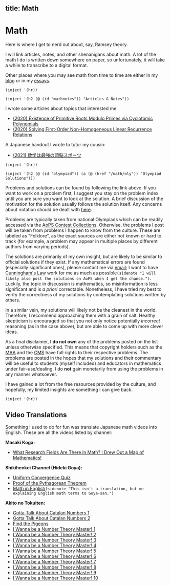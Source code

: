 title: Math
---

# Math

Here is where I get to nerd out about, say, Ramsey theory.

I will link articles, notes, and other shenanigans about math. A lot of the
math I do is written down somewhere on paper, so unfortunately, it will take a
while to transcribe to a digital format.

Other places where you may see math from time to time are either in my
[blog](/prose/blog) or in my [essays](/prose/essay).

`(inject '(hr))`

`(inject '(h2 (@ (id "mathnotes")) "Articles & Notes"))`

I wrote some articles about topics that interested me.

- [(2020) Existence of Primitive Roots Modulo Primes via Cyclotomic Polynomials](/assets/pdf/math/primitiveroots.pdf)
- [(2020) Solving First-Order Non-Homogeneous Linear Recurrence Relations](/assets/pdf/math/recurrencelinear.pdf)

A Japanese handout I wrote to tutor my cousin:

- [(2021) 数学は最強の頭脳スポーツ](/assets/pdf/math/zunou.pdf)

`(inject '(hr))`

`(inject '(h2 (@ (id "olympiad"))
(a (@ (href "/math/oly")) "Olympiad Solutions")))`

Problems and solutions can be found by following the link above. If you want to
work on a problem first, I suggest you stay on the problem index until you are
sure you want to look at the solution. A brief discussion of the motivation for
the solution usually follows the solution itself. Any concerns about notation
should be dealt with [here](/math/oly-notation.html).

Problems are typically taken from national Olympiads which can be readily
accessed via the
[AoPS Contest Collections](https://aops.com/community/c13_contest_collections).
Otherwise, the problems I post will be taken from problems I happen to know
from the culture. These are labeled as "Folklore", as the exact sources are
either not known or hard to track (for example, a problem may appear in
multiple places by different authors from varying periods).

The solutions are primarily of my own insight, but are likely to be similar to
official solutions if they exist. If any mathematical errors are found
(especially significant ones), please contact
me via [email](mailto:lynn@nodalynn.com); I want to have
[Cunningham's Law](https://en.wikipedia.org/wiki/Ward_Cunningham#Law)
work for me as much as possible`(sidenote "I will likely also post the
solutions on AoPS when I get the chance.")`. Luckily, the topic in discussion
is mathematics, so misinformation is less significant and is *a priori*
correctable. Nonetheless, I have tried my best to verify the correctness of my
solutions by contemplating solutions written by others.

In a similar vein, my solutions will likely not be the cleanest in the world.
Therefore, I recommend approaching them with a grain of salt. Healthy
skepticism is encouraged so that you not only notice potentially *incorrect*
reasoning (as in the case above), but are able to come up with more clever
ideas.

As a final disclaimer, I **do not own** any of the problems posted on the list
unless otherwise specified. This means that copyright holders such as
the [MAA](https://maa.org/) and the [CMS](https://cms.math.ca/) have full
rights to their respective problems. The problems are posted in the hopes that
my solutions and their commentary will be useful to students (myself included)
and educators in mathematics under fair-use/dealing. I do **not** gain
monetarily from using the problems in any manner whatsoever.

I have gained a lot from the free resources provided by the culture, and
hopefully, my limited insights are something I can give back.

`(inject '(hr))`

## Video Translations

Something I used to do for fun was translate Japanese math videos into
English. These are all the videos listed by channel:

**Masaki Koga:**
- [What Research Fields Are There in Math? I Drew Out a Map of Mathematics!](https://yewtu.be/watch?v=fK_JGVti5y8)

**Shikihenkei Channel (Hideki Goya):**
- [Uniform Convergence Quiz](https://yewtu.be/watch?v=GiyGHjFV5DM)
- [Proof of the Pythagorean Theorem](https://yewtu.be/watch?v=eOTulYHIrp4)
- [Math in English](https://yewtu.be/watch?v=NPCOS8OWh4M)`(sidenote
  "This isn't a translation, but me explaining English math terms to
  Goya-san.")`

**Akito no Tokuiten:**
- [Gotta Talk About Catalan Numbers 1](https://yewtu.be/watch?v=M1vguNredYs)
- [Gotta Talk About Catalan Numbers 2](https://yewtu.be/watch?v=oBP22EV-Aug)
- [Find the Pigeons](https://yewtu.be/watch?v=9RoG3gEXz-s)
- [I Wanna be a Number Theory Master! 1](https://yewtu.be/watch?v=Z6oF_MWwsD4)
- [I Wanna be a Number Theory Master! 2](https://yewtu.be/watch?v=wvwKJcF_4y4)
- [I Wanna be a Number Theory Master! 3](https://yewtu.be/watch?v=mFWjKsl67Wo)
- [I Wanna be a Number Theory Master! 4](https://yewtu.be/watch?v=2THE3AwqrLU)
- [I Wanna be a Number Theory Master! 5](https://yewtu.be/watch?v=ZAaeW03jZcg)
- [I Wanna be a Number Theory Master! 6](https://yewtu.be/watch?v=wrPsgeJxZ2o)
- [I Wanna be a Number Theory Master! 7](https://yewtu.be/watch?v=gAgfLGKLR8U)
- [I Wanna be a Number Theory Master! 8](https://yewtu.be/watch?v=Relem3z_Yo0)
- [I Wanna be a Number Theory Master! 9](https://yewtu.be/watch?v=nen7p0F2NR8)
- [I Wanna be a Number Theory Master! 10](https://yewtu.be/watch?v=iuJmkDbs0j8)


